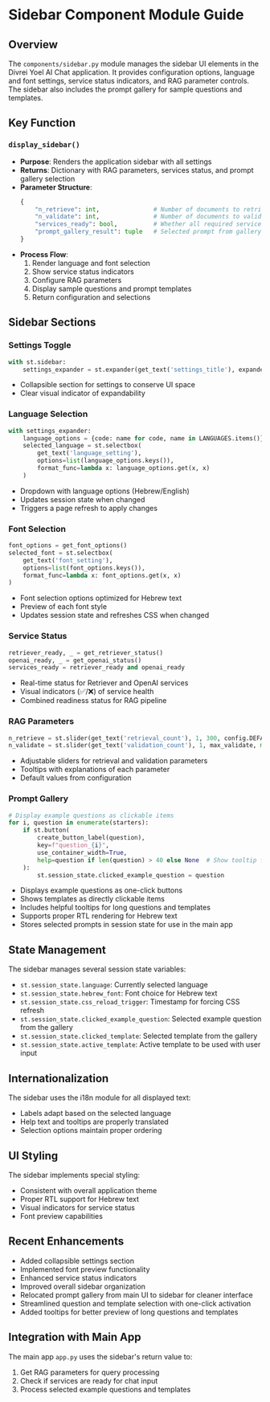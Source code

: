 # Sidebar Component Module Guide

## Overview
The `components/sidebar.py` module manages the sidebar UI elements in the Divrei Yoel AI Chat application. It provides configuration options, language and font settings, service status indicators, and RAG parameter controls. The sidebar also includes the prompt gallery for sample questions and templates.

## Key Function

### `display_sidebar()`
- **Purpose**: Renders the application sidebar with all settings
- **Returns**: Dictionary with RAG parameters, services status, and prompt gallery selection
- **Parameter Structure**:
  ```python
  {
      "n_retrieve": int,               # Number of documents to retrieve
      "n_validate": int,               # Number of documents to validate
      "services_ready": bool,          # Whether all required services are ready
      "prompt_gallery_result": tuple   # Selected prompt from gallery (if any)
  }
  ```
- **Process Flow**:
  1. Render language and font selection
  2. Show service status indicators
  3. Configure RAG parameters
  4. Display sample questions and prompt templates
  5. Return configuration and selections

## Sidebar Sections

### Settings Toggle
```python
with st.sidebar:
    settings_expander = st.expander(get_text('settings_title'), expanded=False)
```
- Collapsible section for settings to conserve UI space
- Clear visual indicator of expandability

### Language Selection
```python
with settings_expander:
    language_options = {code: name for code, name in LANGUAGES.items()}
    selected_language = st.selectbox(
        get_text('language_setting'),
        options=list(language_options.keys()),
        format_func=lambda x: language_options.get(x, x)
    )
```
- Dropdown with language options (Hebrew/English)
- Updates session state when changed
- Triggers a page refresh to apply changes

### Font Selection
```python
font_options = get_font_options()
selected_font = st.selectbox(
    get_text('font_setting'),
    options=list(font_options.keys()),
    format_func=lambda x: font_options.get(x, x)
)
```
- Font selection options optimized for Hebrew text
- Preview of each font style
- Updates session state and refreshes CSS when changed

### Service Status
```python
retriever_ready, _ = get_retriever_status()
openai_ready, _ = get_openai_status()
services_ready = retriever_ready and openai_ready
```
- Real-time status for Retriever and OpenAI services
- Visual indicators (✅/❌) of service health
- Combined readiness status for RAG pipeline

### RAG Parameters
```python
n_retrieve = st.slider(get_text('retrieval_count'), 1, 300, config.DEFAULT_N_RETRIEVE)
n_validate = st.slider(get_text('validation_count'), 1, max_validate, min(config.DEFAULT_N_VALIDATE, max_validate))
```
- Adjustable sliders for retrieval and validation parameters
- Tooltips with explanations of each parameter
- Default values from configuration

### Prompt Gallery
```python
# Display example questions as clickable items
for i, question in enumerate(starters):
    if st.button(
        create_button_label(question),
        key=f"question_{i}",
        use_container_width=True,
        help=question if len(question) > 40 else None  # Show tooltip for long questions
    ):
        st.session_state.clicked_example_question = question
```
- Displays example questions as one-click buttons
- Shows templates as directly clickable items
- Includes helpful tooltips for long questions and templates
- Supports proper RTL rendering for Hebrew text
- Stores selected prompts in session state for use in the main app

## State Management
The sidebar manages several session state variables:
- `st.session_state.language`: Currently selected language
- `st.session_state.hebrew_font`: Font choice for Hebrew text
- `st.session_state.css_reload_trigger`: Timestamp for forcing CSS refresh
- `st.session_state.clicked_example_question`: Selected example question from the gallery
- `st.session_state.clicked_template`: Selected template from the gallery
- `st.session_state.active_template`: Active template to be used with user input

## Internationalization
The sidebar uses the i18n module for all displayed text:
- Labels adapt based on the selected language
- Help text and tooltips are properly translated
- Selection options maintain proper ordering

## UI Styling
The sidebar implements special styling:
- Consistent with overall application theme
- Proper RTL support for Hebrew text
- Visual indicators for service status
- Font preview capabilities

## Recent Enhancements
- Added collapsible settings section
- Implemented font preview functionality
- Enhanced service status indicators
- Improved overall sidebar organization
- Relocated prompt gallery from main UI to sidebar for cleaner interface
- Streamlined question and template selection with one-click activation
- Added tooltips for better preview of long questions and templates

## Integration with Main App
The main app `app.py` uses the sidebar's return value to:
1. Get RAG parameters for query processing
2. Check if services are ready for chat input
3. Process selected example questions and templates 